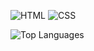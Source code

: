 

![HTML](https://img.shields.io/badge/HTML-E34F26?style=for-the-badge&logo=html5&logoColor=white)
![CSS](https://img.shields.io/badge/CSS-1572B6?style=for-the-badge&logo=css3&logoColor=white)



![Top Languages](https://github-readme-stats.vercel.app/api/top-langs/?username=blakeayye&layout=compact)

